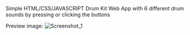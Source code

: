 Simple HTML/CSS/JAVASCRIPT Drum Kit Web App
with 6 different drum sounds
by pressing or clicking the buttons

Preview image:
![Screenshot_1](https://user-images.githubusercontent.com/45516925/137600250-9d7c55fe-248e-4e19-8ee6-66a3686c3387.png)

